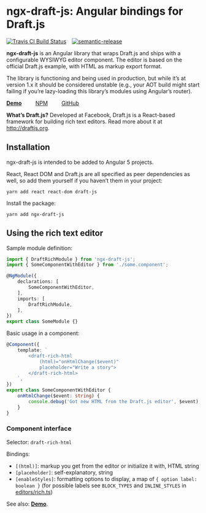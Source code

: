 # ngx-draft-js: Angular bindings for Draft.js

[![Travis CI Build Status](https://travis-ci.org/strogonoff/ngx-draft-js.svg?branch=master)](https://travis-ci.org/strogonoff/ngx-draft-js)
&ensp;
[![semantic-release](https://img.shields.io/badge/%20%20%F0%9F%93%A6%F0%9F%9A%80-semantic--release-e10079.svg)](https://github.com/semantic-release/semantic-release)

**ngx-draft-js** is an Angular library that wraps Draft.js
and ships with a configurable WYSIWYG editor component.
The editor is based on the official Draft.js example,
with HTML as markup export format.

The library is functioning and being used in production,
but while it’s at version 1.x it should be considered unstable
(e.g., your AOT build might start failing if you’re lazy-loading
this library’s modules using Angular’s router).

[**Demo**](https://ngx-draft-js-demo-6aa62.firebaseapp.com/ "Showcases rich editor functionality with bindings")
&emsp;&emsp;
[NPM](https://www.npmjs.com/package/ngx-draft-js)
&emsp;&emsp;
[GitHub](https://github.com/strogonoff/ngx-draft-js/)

**What’s Draft.js?** Developed at Facebook, Draft.js is a React-based framework
for building rich text editors. Read more about it at http://draftjs.org.

## Installation

ngx-draft-js is intended to be added to Angular 5 projects.

React, React DOM and Draft.js are all specified as peer dependencies as well,
so add them yourself if you haven’t them in your project:

    yarn add react react-dom draft-js

Install the package:

    yarn add ngx-draft-js


## Using the rich text editor

Sample module definition:

```typescript
import { DraftRichModule } from 'ngx-draft-js';
import { SomeComponentWithEditor } from './some.component';

@NgModule({
    declarations: [
        SomeComponentWithEditor,
    ],
    imports: [
        DraftRichModule,
    ],
})
export class SomeModule {}
```

Basic usage in a component:

```typescript
@Component({
    template: `
        <draft-rich-html
            (html)="onHtmlChange($event)"
            placeholder="Write a story">
        </draft-rich-html>
    `,
})
export class SomeComponentWithEditor {
    onHtmlChange($event: string) {
        console.debug('Got new HTML from the Draft.js editor', $event);
    }
}
```

### Component interface

Selector: ``draft-rich-html``

Bindings:

* ``[(html)]``: markup you get from the editor or initialize it with, HTML string
* ``[placeholder]``: self-explanatory, string
* ``[enableStyles]``: formatting options to display, a map of ``{ option label: boolean }`` (for possible labels see ``BLOCK_TYPES`` and ``INLINE_STYLES`` in [editors/rich.ts](https://github.com/strogonoff/ngx-draft-js/blob/master/angular-draft-js/editors/rich.ts))

See also: [**Demo**](https://ngx-draft-js-demo-6aa62.firebaseapp.com/).

